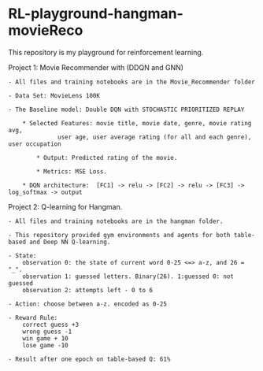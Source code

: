 # RL-playground-hangman-movieReco
This repository is my playground for reinforcement learning.

Project 1: Movie Recommender with (DDQN and GNN)

	- All files and training notebooks are in the Movie_Recommender folder

 	- Data Set: MovieLens 100K

 	- The Baseline model: Double DQN with STOCHASTIC PRIORITIZED REPLAY 

  		* Selected Features: movie title, movie date, genre, movie rating avg, 
                  user age, user average rating (for all and each genre), user occupation
		  
    		* Output: Predicted rating of the movie.
      
      		* Metrics: MSE Loss.

  		* DQN architecture:  [FC1] -> relu -> [FC2] -> relu -> [FC3] -> log_softmax -> output

    		

    		

	

Project 2: Q-learning for Hangman.

	- All files and training notebooks are in the hangman folder.

	- This repository provided gym environments and agents for both table-based and Deep NN Q-learning. 

	- State: 
		observation 0: the state of current word 0-25 <=> a-z, and 26 = "_".
		observation 1: guessed letters. Binary(26). 1:guessed 0: not guessed
		observation 2: attempts left - 0 to 6

	- Action: choose between a-z. encoded as 0-25

	- Reward Rule: 
		correct guess +3
		wrong guess -1
		win game + 10
		lose game -10

  	- Result after one epoch on table-based Q: 61%




